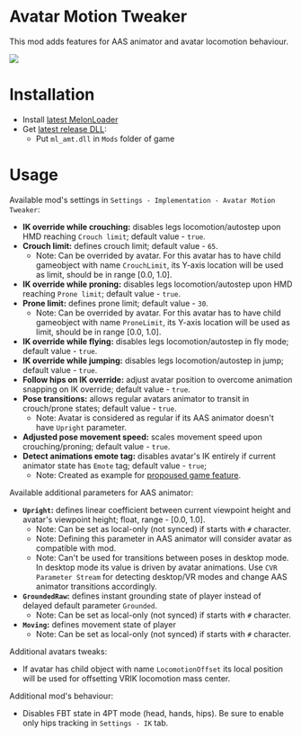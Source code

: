 # Avatar Motion Tweaker
This mod adds features for AAS animator and avatar locomotion behaviour.

![](.github/img_01.png)

# Installation
* Install [latest MelonLoader](https://github.com/LavaGang/MelonLoader)
* Get [latest release DLL](../../../releases/latest):
  * Put `ml_amt.dll` in `Mods` folder of game

# Usage
Available mod's settings in `Settings - Implementation - Avatar Motion Tweaker`:
* **IK override while crouching:** disables legs locomotion/autostep upon HMD reaching `Crouch limit`; default value - `true`.
* **Crouch limit:** defines crouch limit; default value - `65`.
  * Note: Can be overrided by avatar. For this avatar has to have child gameobject with name `CrouchLimit`, its Y-axis location will be used as limit, should be in range [0.0, 1.0].
* **IK override while proning:** disables legs locomotion/autostep upon HMD reaching `Prone limit`; default value - `true`.
* **Prone limit:** defines prone limit; default value - `30`.
  * Note: Can be overrided by avatar. For this avatar has to have child gameobject with name `ProneLimit`, its Y-axis location will be used as limit, should be in range [0.0, 1.0].
* **IK override while flying:** disables legs locomotion/autostep in fly mode; default value - `true`.
* **IK override while jumping:** disables legs locomotion/autostep in jump; default value - `true`.
* **Follow hips on IK override:** adjust avatar position to overcome animation snapping on IK override; default value - `true`.
* **Pose transitions:** allows regular avatars animator to transit in crouch/prone states; default value - `true`.
  * Note: Avatar is considered as regular if its AAS animator doesn't have `Upright` parameter.
* **Adjusted pose movement speed:** scales movement speed upon crouching/proning; default value - `true`.
* **Detect animations emote tag:** disables avatar's IK entirely if current animator state has `Emote` tag; default value - `true`;
  * Note: Created as example for [propoused game feature](https://feedback.abinteractive.net/p/disabling-vr-ik-for-emotes-via-animator-state-tag-7b80d963-053a-41c0-86ac-e3d53c61c1e2).

Available additional parameters for AAS animator:
* **`Upright`:** defines linear coefficient between current viewpoint height and avatar's viewpoint height; float, range - [0.0, 1.0].
  * Note: Can be set as local-only (not synced) if starts with `#` character.
  * Note: Defining this parameter in AAS animator will consider avatar as compatible with mod.
  * Note: Can't be used for transitions between poses in desktop mode. In desktop mode its value is driven by avatar animations. Use `CVR Parameter Stream` for detecting desktop/VR modes and change AAS animator transitions accordingly.
* **`GroundedRaw`:** defines instant grounding state of player instead of delayed default parameter `Grounded`.
  * Note: Can be set as local-only (not synced) if starts with `#` character.
* **`Moving`:** defines movement state of player
  * Note: Can be set as local-only (not synced) if starts with `#` character.

Additional avatars tweaks:
* If avatar has child object with name `LocomotionOffset` its local position will be used for offsetting VRIK locomotion mass center.

Additional mod's behaviour:
* Disables FBT state in 4PT mode (head, hands, hips). Be sure to enable only hips tracking in `Settings - IK` tab.
